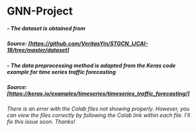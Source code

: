 # GNN-Project

##### - The dataset is obtained from 
##### Source: [https://github.com/VeritasYin/STGCN_IJCAI-18/tree/master/dataset]

##### - The data preprocessing method is adapted from the Keras code example for time series traffic forecasting
##### Source: [https://keras.io/examples/timeseries/timeseries_traffic_forecasting/]


###### There is an error with the Colab files not showing properly. However, you can view the files correctly by following the Colab link within each file. I'll fix this issue soon. Thanks!
